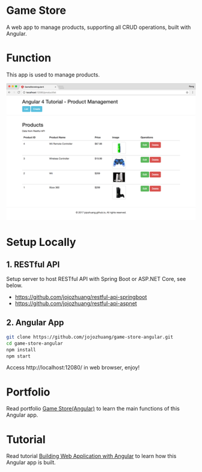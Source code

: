 # Game Store
A web app to manage products, supporting all CRUD operations, built with Angular.

# Function
This app is used to manage products.

<kbd>![image](/src/assets/productlistafteredit.png)</kbd>

# Setup Locally
## 1. RESTful API
Setup server to host RESTful API with Spring Boot or ASP.NET Core, see below.
* https://github.com/jojozhuang/restful-api-springboot
* https://github.com/jojozhuang/restful-api-aspnet

## 2. Angular App
```bash
git clone https://github.com/jojozhuang/game-store-angular.git
cd game-store-angular
npm install
npm start
```
Access http://localhost:12080/ in web browser, enjoy!

# Portfolio
Read portfolio [Game Store(Angular)](http://jojozhuang.github.io/portfolio/game-store-angular/) to learn the main functions of this Angular app.

# Tutorial
Read tutorial [Building Web Application with Angular](http://jojozhuang.github.io/tutorial/angular/building-web-application-with-angular/) to learn how this Angular app is built.
